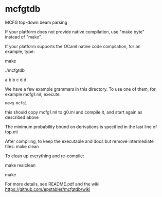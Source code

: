 mcfgtdb
=======

MCFG top-down beam parsing

If your platform does not provide native compilation, use
"make byte" instead of "make".

If your platform supports the OCaml
native code compilation, for an example, type:

   make

   ./mcfgtdb

   a b b c d d

We have a few example grammars in this directory.
To use one of them, for example mcfg1.ml, execute:

    newg mcfg1

  this should copy mcfg1.ml to g0.ml and compile it, and start again 
as described above

The minimum probability bound on derivations is specified in the
last line of top.ml

After compiling, to keep the executable and docs but remove intermediate files:
   make clean

To clean up everything and re-compile:

   make realclean

   make

For more details, see README.pdf and the wiki 
https://github.com/epstabler/mcfgtdb/wiki
